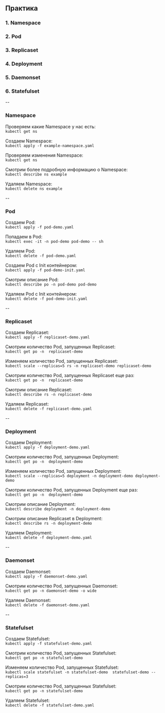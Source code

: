 ## Практика
### 1. Namespace
### 2. Pod
### 3. Replicaset
### 4. Deployment
### 5. Daemonset
### 6. Statefulset 
 
--
### Namespace  
Проверяем какие Namespace у нас есть:  
`kubectl get ns`

Создаем Namespace:  
`kubectl apply -f example-namespace.yaml`

Проверяем изменения Namespace:  
`kubectl get ns`

Смотрим более подробную информацию о Namespace:  
`kubectl describe ns example`

Удаляем Namespace:  
`kubectl delete ns example`

--
### Pod

Создаем Pod:  
`kubectl apply -f pod-demo.yaml`

Попадаем в Pod:  
`kubectl exec -it -n pod-demo pod-demo -- sh`  

Удаляем Pod:  
`kubectl delete -f pod-demo.yaml`

Создаем Pod c Init контейнером:  
`kubectl apply -f pod-demo-init.yaml`

Смотрим описание Pod:  
`kubectl describe po -n pod-demo pod-demo`

Удаляем Pod c Init контейнером:  
`kubectl delete -f pod-demo-init.yaml`

--
### Replicaset

Создаем Replicaset:  
`kubectl apply -f replicaset-demo.yaml`

Смотрим количество Pod, запущенных Replicaset:  
`kubectl get po -n  replicaset-demo`

Изменяем количество Pod, запущенных Replicaset:  
`kubectl scale --replicas=5 rs -n replicaset-demo replicaset-demo`

Смотрим количество Pod, запущенных Replicaset еще раз:  
`kubectl get po -n  replicaset-demo`

Смотрим описание Replicaset:  
`kubectl describe rs -n replicaset-demo`

Удаляем Replicaset:  
`kubectl delete -f replicaset-demo.yaml`

--
### Deployment

Создаем Deployment:  
`kubectl apply -f deployment-demo.yaml`

Смотрим количество Pod, запущенных Deployment:  
`kubectl get po -n  deployment-demo`

Изменяем количество Pod, запущенных Deployment:  
`kubectl scale --replicas=5 deployment -n deployment-demo deployment-demo`

Смотрим количество Pod, запущенных Deployment еще раз:  
`kubectl get po -n  deployment-demo`

Смотрим описание Deployment:  
`kubectl describe deployment -n deployment-demo`

Смотрим описание Replicaset в Deployment:  
`kubectl describe rs -n deployment-demo`

Удаляем Deployment:  
`kubectl delete -f deployment-demo.yaml`

--
### Daemonset

Создаем Daemonset:  
`kubectl apply -f daemonset-demo.yaml`

Смотрим количество Pod, запущенных Daemonset:  
`kubectl get po -n daemonset-demo -o wide`

Удаляем Daemonset:  
`kubectl delete -f daemonset-demo.yaml`

--
### Statefulset
Создаем Statefulset:  
`kubectl apply -f statefulset-demo.yaml`

Смотрим количество Pod, запущенных Statefulset:  
`kubectl get po -n statefulset-demo`

Изменяем количество Pod, запущенных Statefulset:  
`kubectl scale statefulset -n statefulset-demo  statefulset-demo --replicas=3`

Смотрим количество Pod, запущенных Statefulset:  
`kubectl get po -n statefulset-demo`

Удаляем Statefulset:  
`kubectl delete -f statefulset-demo.yaml`


